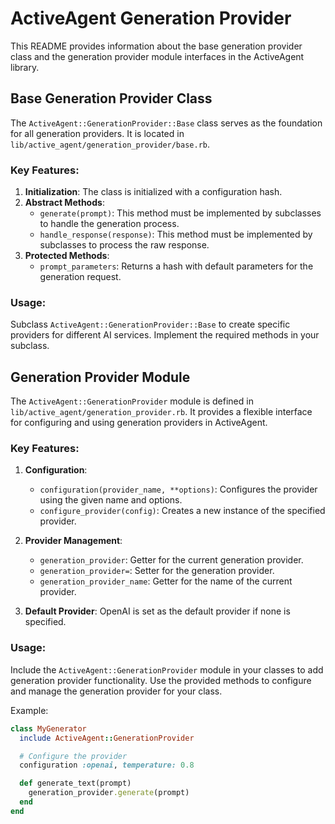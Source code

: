 # ActiveAgent Generation Provider

This README provides information about the base generation provider class and the generation provider module interfaces in the ActiveAgent library.

## Base Generation Provider Class

The `ActiveAgent::GenerationProvider::Base` class serves as the foundation for all generation providers. It is located in `lib/active_agent/generation_provider/base.rb`.

### Key Features:

1. **Initialization**: The class is initialized with a configuration hash.
2. **Abstract Methods**: 
   - `generate(prompt)`: This method must be implemented by subclasses to handle the generation process.
   - `handle_response(response)`: This method must be implemented by subclasses to process the raw response.
3. **Protected Methods**:
   - `prompt_parameters`: Returns a hash with default parameters for the generation request.

### Usage:

Subclass `ActiveAgent::GenerationProvider::Base` to create specific providers for different AI services. Implement the required methods in your subclass.

## Generation Provider Module

The `ActiveAgent::GenerationProvider` module is defined in `lib/active_agent/generation_provider.rb`. It provides a flexible interface for configuring and using generation providers in ActiveAgent.

### Key Features:

1. **Configuration**: 
   - `configuration(provider_name, **options)`: Configures the provider using the given name and options.
   - `configure_provider(config)`: Creates a new instance of the specified provider.

2. **Provider Management**:
   - `generation_provider`: Getter for the current generation provider.
   - `generation_provider=`: Setter for the generation provider.
   - `generation_provider_name`: Getter for the name of the current provider.

3. **Default Provider**: OpenAI is set as the default provider if none is specified.

### Usage:

Include the `ActiveAgent::GenerationProvider` module in your classes to add generation provider functionality. Use the provided methods to configure and manage the generation provider for your class.

Example:

```ruby
class MyGenerator
  include ActiveAgent::GenerationProvider

  # Configure the provider
  configuration :openai, temperature: 0.8

  def generate_text(prompt)
    generation_provider.generate(prompt)
  end
end
